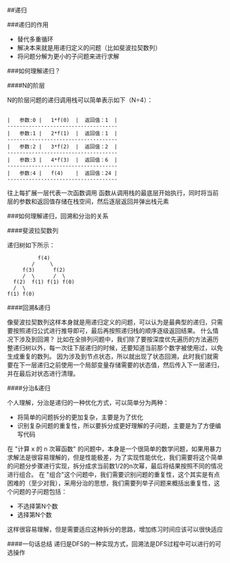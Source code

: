 ##递归

###递归的作用
- 替代多重循环
- 解决本来就是用递归定义的问题（比如斐波拉契数列）
- 将问题分解为更小的子问题来进行求解

###如何理解递归？

####N的阶层

N的阶层问题的递归调用栈可以简单表示如下（N=4）：

````

|   参数:0 |   1*f(0)  |  返回值：1  |
------------------------------------
|   参数:1 |   2*f(1)  |  返回值：1  |
------------------------------------
|   参数:2 |   3*f(2)  |  返回值：2  |
------------------------------------
|   参数:3 |   4*f(3)  |  返回值：6  |
------------------------------------
|   参数:4 |   f(4)    |  返回值：24 |
------------------------------------
````
往上每扩展一层代表一次函数调用
函数从调用栈的最底层开始执行，同时将当前层的参数和返回值存储在栈空间，然后逐层返回并弹出栈元素



###如何理解递归，回溯和分治的关系

####斐波拉契数列

递归树如下所示：

              f(4)
            /     \
         f(3)      f(2)
         /  \      /  \
      f(2)  f(1) f(1) f(0)
      /  \  
    f(1) f(0) 
    

####回溯&递归

像斐波拉契数列这样本身就是用递归定义的问题，可以认为是最典型的递归，只需要按照递归公式进行推导即可，最后再按照递归栈的顺序逐级返回结果。
什么情况下涉及到回溯？
比如在全排列问题中，我们除了要按深度优先遍历的方法遍历整递归树以外，每一次往下层递归的时候，还要知道当前那个数字被使用过，以免生成重复的数列。
因为涉及到节点状态，所以就出现了状态回溯，此时我们就需要在下一层递归之前使用一个局部变量存储需要的状态值，然后传入下一层递归，并在最后对状态进行清理。

    
####分治&递归

个人理解，分治是递归的一种优化方式，可以简单分为两种：
- 将简单的问题拆分的更加复杂，主要是为了优化
- 识别复杂问题的重复性，所以要拆分成更好理解的子问题，主要是为了方便编写代码

在 "计算 x 的 n 次幂函数" 的问题中，本身是一个很简单的数学问题，如果用暴力求解法是很容易理解的，但是性能极差，为了实现性能优化，我们需要将这个简单的问题分步骤进行实现，拆分成求当前数1/2的n次幂，最后将结果按照不同的情况进行组合。
在 "组合"这个问题中，我们需要识别问题的重复性，这个其实是有点困难的（至少对我），采用分治的思想，我们需要列举子问题来概括出重复性，这个问题的子问题包括：

- 不选择第N个数
- 选择第N个数

这样很容易理解，但是需要适应这种拆分的思路，增加练习时间应该可以很快适应


####一句话总结
递归是DFS的一种实现方式，回溯法是DFS过程中可以进行的可选操作